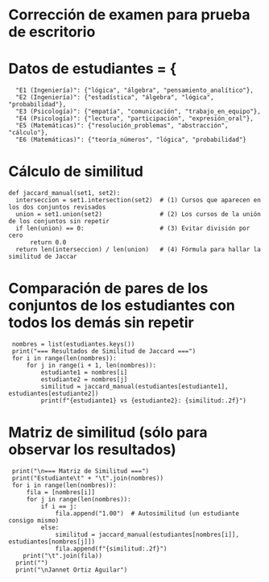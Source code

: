 # Corrección de examen para prueba de escritorio

 # Datos de estudiantes = {
      "E1 (Ingeniería)": {"lógica", "álgebra", "pensamiento_analítico"},
      "E2 (Ingeniería)": {"estadística", "álgebra", "lógica", "probabilidad"},
      "E3 (Psicología)": {"empatía", "comunicación", "trabajo_en_equipo"},
      "E4 (Psicología)": {"lectura", "participación", "expresión_oral"},
      "E5 (Matemáticas)": {"resolución_problemas", "abstracción", "cálculo"},
      "E6 (Matemáticas)": {"teoría_números", "lógica", "probabilidad"}

# Cálculo de similitud

    def jaccard_manual(set1, set2):
      interseccion = set1.intersection(set2)  # (1) Cursos que aparecen en los dos conjuntos revisados
      union = set1.union(set2)                # (2) Los cursos de la unión de los conjuntos sin repetir
      if len(union) == 0:                     # (3) Evitar división por cero
          return 0.0
      return len(interseccion) / len(union)   # (4) Fórmula para hallar la similitud de Jaccar

# Comparación de pares de los conjuntos de los estudiantes con todos los demás sin repetir

     nombres = list(estudiantes.keys())
     print("=== Resultados de Similitud de Jaccard ===")
     for i in range(len(nombres)):
         for j in range(i + 1, len(nombres)):
             estudiante1 = nombres[i]
             estudiante2 = nombres[j]
             similitud = jaccard_manual(estudiantes[estudiante1], estudiantes[estudiante2])
             print(f"{estudiante1} vs {estudiante2}: {similitud:.2f}")

# Matriz de similitud (sólo para observar los resultados)
     print("\n=== Matriz de Similitud ===")
     print("Estudiante\t" + "\t".join(nombres))
     for i in range(len(nombres)):
         fila = [nombres[i]]
         for j in range(len(nombres)):
             if i == j:
                 fila.append("1.00")  # Autosimilitud (un estudiante consigo mismo)
             else:
                 similitud = jaccard_manual(estudiantes[nombres[i]], estudiantes[nombres[j]])
                 fila.append(f"{similitud:.2f}")
        print("\t".join(fila))
      print("")
      print("\nJannet Ortiz Aguilar")
